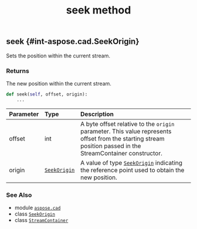 ﻿---
title: seek method
second_title: Aspose.CAD for Python via .NET API References
description: 
type: docs
weight: 60
url: /python-net/aspose.cad/streamcontainer/seek/
is_root: false
---

## seek {#int-aspose.cad.SeekOrigin}

Sets the position within the current stream.


### Returns 


The new position within the current stream.


```python
def seek(self, offset, origin):
    ...
```


| Parameter | Type | Description |
| :- | :- | :- |
| offset | int | A byte offset relative to the `origin` parameter. This value represents offset from the starting stream position passed in the StreamContainer constructor. |
| origin | [`SeekOrigin`](/cad/python-net/aspose.cad/seekorigin) | A value of type [`SeekOrigin`](/cad/python-net/aspose.cad/seekorigin) indicating the reference point used to obtain the new position. |



### See Also
* module [`aspose.cad`](../../)
* class [`SeekOrigin`](/cad/python-net/aspose.cad/seekorigin)
* class [`StreamContainer`](/cad/python-net/aspose.cad/streamcontainer)
